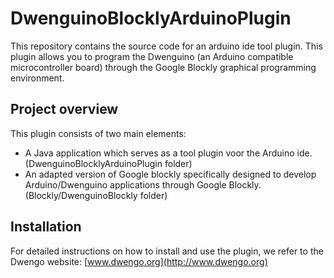 # DwenguinoBlocklyArduinoPlugin
This repository contains the source code for an arduino ide tool plugin. This plugin allows you to program the Dwenguino (an Arduino compatible microcontroller board) through the Google Blockly graphical programming environment.


## Project overview

This plugin consists of two main elements: 

* A Java application which serves as a tool plugin voor the Arduino ide. (DwenguinoBlocklyArduinoPlugin folder)
* An adapted version of Google blockly specifically designed to develop Arduino/Dwenguino applications through Google Blockly. (Blockly/DwenguinoBlockly folder)

## Installation

For detailed instructions on how to install and use the plugin, we refer to the Dwengo website: [www.dwengo.org](http://www.dwengo.org)